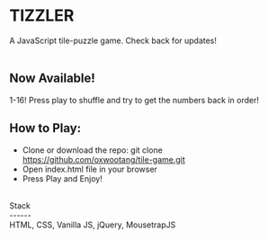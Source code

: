 # TIZZLER
A JavaScript tile-puzzle game. Check back for updates!<br>
<br>
## Now Available!<br>
1-16! Press play to shuffle and try to get the numbers back in order!

How to Play:
------------
* Clone or download the repo: git clone https://github.com/oxwootang/tile-game.git
* Open index.html file in your browser
* Press Play and Enjoy!



<br>
Stack<br>
------ <br>
HTML, CSS, Vanilla JS, jQuery, MousetrapJS